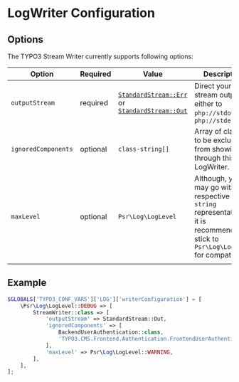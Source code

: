 # LogWriter Configuration

## Options
The TYPO3 Stream Writer currently supports following options:

| Option             | Required | Value                                                                                                                                 | Description                                                                                                                              |
|--------------------|----------|---------------------------------------------------------------------------------------------------------------------------------------|------------------------------------------------------------------------------------------------------------------------------------------|
| `outputStream`     | required | [`StandardStream::Err`](../Classes/Config/StandardStream.php) or <br/>[`StandardStream::Out`](../Classes/Config/StandardStream.php) | Direct your stream output either to `php://stdout` or `php://stderr`                                                                      |
| `ignoredComponents` | optional | `class-string[]`                                                            | Array of classes to be excluded from showing up through this LogWriter.                                                                  |
| `maxLevel`         | optional | `Psr\Log\LogLevel`                                                                                                                    | Although, you may go with their respective `string` representations, it is recommended to stick to `Psr\Log\LogLevel` for compatibility. |
|                    |          |                                                                                                                                       |                                                                                                                                          |

## Example

```php
$GLOBALS['TYPO3_CONF_VARS']['LOG']['writerConfiguration'] = [
    \Psr\Log\LogLevel::DEBUG => [
        StreamWriter::class => [
            'outputStream' => StandardStream::Out,
            'ignoredComponents' => [
                BackendUserAuthentication::class,
                'TYPO3.CMS.Frontend.Authentication.FrontendUserAuthentication',
            ],
            'maxLevel' => Psr\Log\LogLevel::WARNING,
        ],
    ],
];
```
